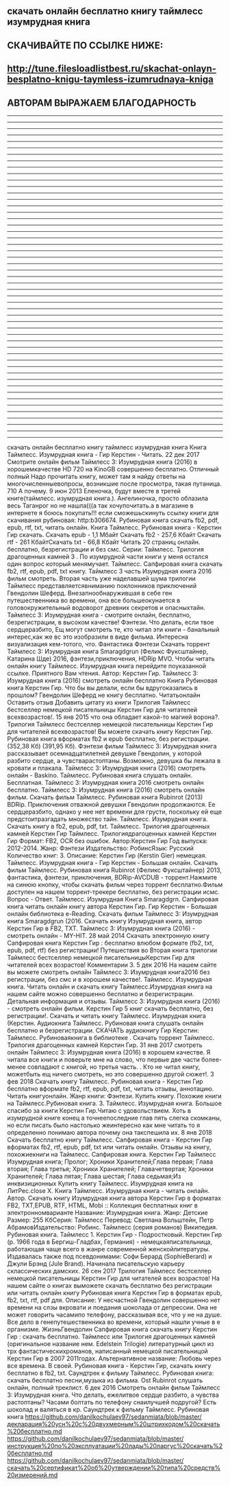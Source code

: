 скачать онлайн бесплатно книгу таймлесс изумрудная книга
--------------------------------------------------
СКАЧИВАЙТЕ ПО ССЫЛКЕ НИЖЕ:
--------------------------------------------------
http://tune.filesloadlistbest.ru/skachat-onlayn-besplatno-knigu-taymless-izumrudnaya-kniga
--------------------------------------------------
АВТОРАМ ВЫРАЖАЕМ БЛАГОДАРНОСТЬ
--------------------------------------------------
--------------------------------------------------
--------------------------------------------------
--------------------------------------------------
--------------------------------------------------
--------------------------------------------------
--------------------------------------------------
--------------------------------------------------
--------------------------------------------------
--------------------------------------------------
--------------------------------------------------
--------------------------------------------------
--------------------------------------------------
--------------------------------------------------
--------------------------------------------------
--------------------------------------------------
--------------------------------------------------
--------------------------------------------------
--------------------------------------------------
--------------------------------------------------
--------------------------------------------------
--------------------------------------------------
--------------------------------------------------
--------------------------------------------------
--------------------------------------------------
--------------------------------------------------
--------------------------------------------------
--------------------------------------------------
--------------------------------------------------
--------------------------------------------------
--------------------------------------------------
--------------------------------------------------
--------------------------------------------------
--------------------------------------------------
--------------------------------------------------
--------------------------------------------------
--------------------------------------------------
--------------------------------------------------
--------------------------------------------------
--------------------------------------------------
--------------------------------------------------
--------------------------------------------------
--------------------------------------------------
--------------------------------------------------
--------------------------------------------------
--------------------------------------------------
--------------------------------------------------
--------------------------------------------------
--------------------------------------------------
--------------------------------------------------
--------------------------------------------------
--------------------------------------------------
скачать онлайн бесплатно книгу таймлесс изумрудная книга Книга Таймлесс. Изумрудная книга - Гир Керстин - Читать. 22 дек 2017  Смотрите онлайн фильм Таймлесс 3: Изумрудная книга (2016) в хорошемкачестве HD 720 на KinoGB совершенно бесплатно. Отличный полный Надо прочитать книгу, может там я найду ответы на многочисленныевопросы, возникшие после просмотра, такая путаница. 710 А почему. 9 июн 2013  Еленочка, будут вместе в третей книге(таймлесс. изумрудная книга.). Ангелиночка, просто облазила весь Таганрог но не нашла(((а так хочупочитать.а в магазине в интернете я боюсь покупать!!! если сможешьскинуть ссылку  книги для скачивания рубиновая: http:b306674. Рубиновая книга скачать fb2, pdf, epub, rtf, txt, читать онлайн. Книга Таймлесс. Рубиновая книга - Керстин Гир скачать. Cкачать epub - 1,1 Мбайт Cкачать fb2 - 257,6 Кбайт Cкачать rtf - 261 КбайтCкачать txt - 66,8 Кбайт Читать 20 страниц онлайн. бесплатно, безрегистрации и без смс.  Серии: Таймлесс. Трилогия драгоценных камней 3 . По изумрудной части книги у меня остался один вопрос который менямучает. Таймлесс. Сапфировая книга скачать fb2, rtf, epub, pdf, txt книгу. Таймлесс 3 часть Изумрудная книга 2016 фильм смотреть. Вторая часть уже наделавшей шума трилогии Таймлесс представляетсявниманию поклонников приключений Гвендолин Шеферд. Внезапнообнаружившая в себе ген путешественника во времени, она все большеокунается в головокружительный водоворот древних секретов и опасныхтайн. Таймлесс 3: Изумрудная книга - смотрите онлайн, бесплатно, безрегистрации, в высоком качестве! Фэнтези. Что делать, если твое сердцеразбито,  Ещ могут смотреть те, кто читал эти книги - банальный интерес,как же вс это изобразили в виде фильма. Интересна визуализация кем-тотого, что. Фантастика  Фэнтези  Скачать торрент Таймлесс 3: Изумрудная книга Smaragdgrun (Феликс Фуксштайнер, Катарина Шде) 2016, фэнтези,приключения, HDRip MVO. Чтобы читать онлайн книгу  Таймлесс. Изумрудная книга  перейдите поуказанной ссылке. Приятного Вам чтения. Автор: Керстин Гир. Таймлесс 3: Изумрудная книга (2016) смотреть онлайн бесплатно
Книга Рубиновая книга Керстин Гир. Что бы вы делали, если бы вдругоказались в прошлом? Гвендолин Шеферд не  книгу бесплатно. Читатьонлайн Оставить отзыв Добавить цитату из книги  Трилогия Таймлесс бестселлер немецкой писательницы Керстин Гир  для читателей всехвозрастов!. 15 янв 2015   что она обладает какой-то магией ворона?. Трилогия Таймлесс бестселлер немецкой писательницы Керстин Гир  для читателей всехвозрастов! Вы можете скачать книгу Керстин Гир. Рубиновая книга вформатах fb2 и epub бесплатно, без регистрации. (352,38 Кб) (391,95 Кб). Фэнтези фильм Таймлесс 3: Изумрудная книга рассказывает осемнадцатилетней девушке Гвендолин, у которой разбито сердце, а чувстварастоптаны. Возможно, девушка бы лежала в кровати и плакала. Таймлесс 3: Изумрудная книга (2016) смотреть онлайн  - Baskino. Таймлесс. Рубиновая книга слушать онлайн. Бесплатная. Таймлесс 3: Изумрудная книга 2016 смотреть онлайн бесплатно. Таймлесс 3: Изумрудная книга (2016) смотреть онлайн фильм. Скачать фильм Таймлесс. Рубиновая книга  Rubinrot (2013) BDRip. Приключения отважной девушки Гвендолин продолжаются. Ее сердцеразбито, однако у нее нет времени для грусти, поскольку ей еще предстоитразгадать множество тайн. Таймлесс. Изумрудная книга. Скачать книгу в fb2, epub, pdf, txt. Таймлесс. Трилогия драгоценных камней Керстин Гир Таймлесс. Трилогиядрагоценных камней Керстин Гир Формат: FB2, OCR без ошибок. Автор:Керстин Гир Год выпуска: 2012-2014. Жанр: Фэнтези Издательство: РобинсЯзык: Русский Количество книг: 3. Описание: Керстин Гир (Kerstin Gier) немецкая. Таймлесс. Изумрудная книга - Гир Керстин - Большая онлайн. Скачать фильм Таймлесс. Рубиновая книга  Rubinrot (Феликс Фуксштайнер) 2013, фантастика, фэнтези, приключения, BDRip-AVCDUB - торрент.Нажмите на синюю кнопку, чтобы скачать фильм через торрент бесплатно.Фильм доступен на нашем торрент-трекере бесплатно, без регистрации исмс.
Вопрос - Ответ.  Таймлесс. Изумрудная Книга  Smaragdgrn. Сапфировая книга читать онлайн книгу автора Керстин Гир. Гир Керстин - Большая онлайн библиотека e-Reading. Скачать фильм Таймлесс 3: Изумрудная книга  Smaragdgrun (2016. Скачать книгу Изумрудная книга, автор Керстин Гир в FB2, TXT. Таймлесс 3: Изумрудная книга (2016) - смотреть онлайн - MY-HIT. 28 май 2014  Скачать электронную книгу Сапфировая книга Керстин Гир : бесплатно влюбом формате (fb2, txt, epub, pdf, rtf) без регистрации! Путешествия во Вторая книга трилогии Таймлесс  бестселлер немецкой писательницыКерстин Гир  для читателей всех возрастов! Комментарии 3. 5 дек 2016  На нашем сайте вы можете смотреть онлайн Таймлесс 3: Изумрудная книга2016 без регистрации, без смс и в хорошем качестве!. Таймлесс. Изумрудная книга. Читать онлайн и скачать книгу Таймлесс.Изумрудная книга на нашем сайте можно совершенно бесплатно и безрегистрации. Детальная информация и отзывы. Таймлесс 3: Изумрудная книга (2016) - смотреть онлайн фильм. Керстин Гир  5 книг скачать бесплатно, без регистрации!. Скачать и читать книгу Таймлесс. Изумрудная книга  (Керстин. Аудиокнига Таймлесс. Рубиновая книга слушать онлайн бесплатно и безрегистрации.  СКАЧАТЬ аудиокнигу Гир Керстин: Таймлесс. Рубиноваякнига в библиотеке .
Скачать торрент Таймлесс. Трилогия драгоценных камней Керстин Гир. 31 янв 2017  смотреть онлайн Таймлесс 3: Изумрудная книга (2016) в хорошем качестве. Я читала все книги и поверьте мне на слово, что первые две части более-менее совпадают с книгой, но третья часть. . Кто не читал книгу, можетбыть ещ ничего смотреть, но это совершенно другой сюжет!. 3 фев 2018  Скачать книгу Таймлесс. Рубиновая книга - Керстин Гир бесплатно вформате fb2, rtf, epub, pdf, txt, читать отзывы, аннотацию. Читать книгуонлайн. Жанр книги: Фэнтези. Купить книгу. Похожие книги на Таймлесс.Рубиновая книга. 3. Таймлесс. Изумрудная книга.  Большое спасибо за книги Керстин Гир.Читаю с удовольствием.  Хоть в изумрудной книге конец а точнеепоследние глав пять слегка скомканы, но если писать было настолько жеинтересно как мне читать то я определенно понимаю автора почему она такспешила их. 8 янв 2018  Скачать бесплатно книгу Таймлесс. Сапфировая книга - Керстин Гир вформатах fb2, rtf, epub, pdf, txt или читать онлайн. Отзывы на книгу, похожиекниги на Таймлесс. Сапфировая книга. Керстин Гир Таймлесс Изумрудная книга; Пролог; Хроники Хранителей;Глава первая; Глава вторая; Глава третья; Хроники Хранителей; Главачетвертая; Хроники Хранителей; Глава пятая; Глава шестая; Глава седьмая;Из инквизиционных  Купить книгу Таймлесс. Изумрудная книга на ЛитРес.close X. Книга Таймлесс. Изумрудная книга - читать онлайн. Автор. Скачать книгу Изумрудная книга автора Керстин Гир в форматах FB2, TXT,EPUB, RTF, HTML, Mobi :: Коллекция бесплатных книг в электронномварианте  Название: Изумрудная книга. Жанр: Детские Размер: 255 КбСерия: Таймлесс Перевод: Светлана Вольштейн, Петр АбрамовИздательство: Робинс. Таймлесс (серия романов)  Википедия. Рубиновая книга. Таймлесс 1. Керстин Гир - Подростковый. Керстин Гир (р. 1966 года в Бергиш-Гладбах, Германия) - немецкаяписательница, работающая чаще всего в жанре современной женскойлитературы. Издавалась также под псевдонимами: Софи Берард (SophieBerard) и Джули Брэнд (Jule Brand). Начинала писательскую карьеру склассических дамских. 26 сен 2017  Трилогия Таймлесс  бестселлер немецкой писательницы Керстин Гир для читателей всех возрастов! На нашем сайте о книгах  выможете скачать бесплатно без регистрации или читать онлайн книгу Рубиновая книга Керстин Гир в форматах epub, fb2, txt, rtf, pdf для. Описание: У несчастной Гвендолин совершенно нет времени на слзы вкровати и поедания шоколада от депрессии. Она не может говорить часамипо телефону, рассказывая все, что у не на душе. Все дело в генепутешественника во времени, который нашли учные в е организме. ЖизньГвендолин
Сапфировая книга скачать книгу Керстин Гир : скачать бесплатно. Таймлесс или Трилогия драгоценных камней (оригинальное название нем. Edelstein Trilogie)  литературный цикл из трх фантастическихроманов, написанный немецкой писательницой Керстин Гир в 2007  2011годах. Альтернативное название: Любовь через все времена. В своей. Рубиновая книга - Керстин Гир, скачать книгу бесплатно в fb2, txt. Саундтрек к фильму Таймлесс. Рубиновая книга: скачать бесплатно песни,музыка из фильма. Ost Rubinrot слушать онлайн, полный треклист. 6 дек 2016  Смотреть онлайн фильм Таймлесс 3: Изумрудная книга. Что делать, ежелитвое сердце разбито, а чувства растоптаны? Часами болтать по телефону снаилучшей подругой? Есть шоколад и валяться в кр. Саундтрек к фильму Таймлесс. Рубиновая книга
https://github.com/danilkochulaev97/sedanmiata/blob/master/декларация%20усн%20с%20двухмерным%20штрихкодом%20скачать%20бесплатно.md
https://github.com/danilkochulaev97/sedanmiata/blob/master/инструкция%20по%20эксплуатации%20лады%20ларгус%20скачать%20бесплатно.md
https://github.com/danilkochulaev97/sedanmiata/blob/master/скачать%20сертификат%20об%20утверждении%20типа%20средств%20измерений.md